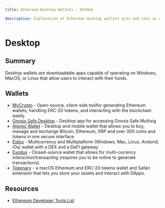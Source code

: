 ```yaml
---
title: Ethereum Desktop Wallets - EthHub

description: Explanation of Ethereum desktop wallets pros and cons as well as a list of applications.
---
```


# Desktop

## Summary

Desktop wallets are downloadable apps capable of operating on Windows, MacOS, or Linux that allow users to interact with their funds.

## Wallets

* [MyCrypto](https://download.mycrypto.com) - Open-source, client-side toolfor generating Ethereum wallets, handling ERC-20 tokens, and interacting with the blockchain easily.
* [Gnosis Safe Desktop](https://github.com/gnosis/safe-react/releases) - Desktop app for accessing Gnosis Safe Multisig
* [Atomic Wallet](https://atomicwallet.io) - Desktop and mobile wallet that allows you to buy, manage and exchange Bitcoin, Ethereum, XRP and over 300 coins and tokens in one secure interface.
* [Eidoo](https://eidoo.io/) - Multicurrency and Multiplatform \(Windows, Mac, Linux, Andorid, iOs\) wallet with a DEX and a DeFI gateway
* [Exodus](https://exodus.io) - Closed-source wallet that allows for multi-currency interaction/transacting \(requires you to be online to generate transactions\).
* [Tokenary](https://tokenary.io/masos) - a macOS Ethereum and ERC-20 tokens wallet and Safari extension that lets you store your assets and interact with DApps.


## Resources

* [Ethereum Developer Tools List](https://github.com/ConsenSys/ethereum-developer-tools-list/blob/master/EcosystemResources.md)

